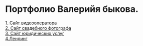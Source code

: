 # Портфолио Валерийя быкова.
[1. Сайт видеооператора](https://valeriy002.github.io/Виктор%20Волков%20-%20видеооператор/index.html)
 <br/>
[2. Сайт свадебного фотографа](https://valeriy002.github.io/Максим%20-%20свадебный%20фотограф/index.html)
 <br/>
[3. Сайт юридических услуг](https://valeriy002.github.io/Юридические%20услуги/index.html)
 <br/>
 [4.Лендинг](https://valeriy002.github.io/Landing%20(no%20name)/index.html)
 <br/>
